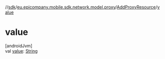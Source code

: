 //[sdk](../../../index.md)/[eu.epicompany.mobile.sdk.network.model.proxy](../index.md)/[AddProxyResource](index.md)/[value](value.md)

# value

[androidJvm]\
val [value](value.md): [String](https://kotlinlang.org/api/latest/jvm/stdlib/kotlin/-string/index.html)
